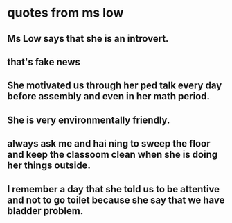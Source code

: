 # quotes from ms low

## Ms Low says that she is an introvert.
## that's fake news 
## She motivated us through her ped talk every day before assembly and even in her math period.
## She is very environmentally friendly.
## always ask me and hai ning to sweep the floor and keep the classoom clean when she is doing her things outside.
## I remember a day that she told us to be attentive and not to go toilet because she say that we have bladder problem.

